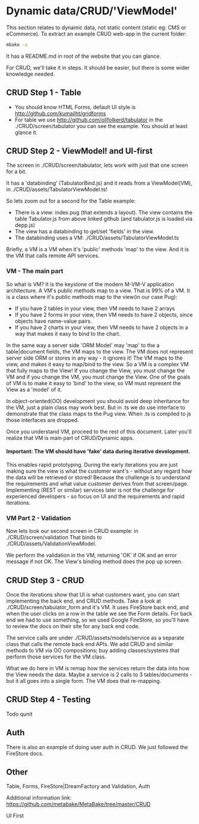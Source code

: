# Dynamic data/CRUD/'ViewModel'

This section relates to dynamic data, not static content (static eg: CMS or eCommerce). To extract an example CRUD web-app in the current folder:
```sh
mbake -u
```
It has a README.md in root of the website that you can glance.

For CRUD, we'll take it in steps. It should be easier, but there is some wider knowledge needed.


## CRUD Step 1 - Table

- You should know HTML Forms, default UI style is http://github.com/kumailht/gridforms
- For table we use http://github.com/olifolkerd/tabulator
in the ./CRUD/screen/tabulator you can see the example. You should at least glance it.


## CRUD Step 2 - ViewModel! and UI-first

The screen in ./CRUD/screen/tabulator, lets work with just that one screen for a bit.

It has a 'databinding' (TabulatorBind.js) and it reads from a ViewModel(VM), in ./CRUD/assets/TabulatorViewModel.ts!

So lets zoom out for a second for the Table example: 
- There is a view: index.pug (that extends a layout). The view contains the table Tabulator.js from above linked github
 (and tabulator.js is loaded via depp.js)
- The view has a databinding to get/set 'fields' in the view.
- The databinding uses a VM: ./CRUD/assets/TabulatorViewModel.ts

Briefly, a VM is a VM when it's 'public' methods 'map' to the view. And it is the VM that calls remote API services.


### VM - The main part

So what is VM? It is the keystone of the modern M-VM-V application architecture.
A VM's public methods map to a view. That is 99% of a VM. It is a class where it's public methods map to the view(in our case Pug):
- If you have 2 tables in your view, then VM needs to have 2 arrays 
- If you have 2 forms in your view, then VM needs to have 2 objects, since objects have name-value pairs. 
- If you have 2 charts in your view, then VM needs to have 2 objects in a way that makes it easy to bind to the chart.

In the same way a server side 'ORM Model' may 'map' to the a table|document fields, the VM maps to the view. The VM does not represent server side ORM or stores in any way - it ignores it!
The VM maps to the view, and makes it easy to map/bind to the view.
So a VM is a complex VM that fully maps to the View!
If you change the View, you must change the VM and if you change the VM, you must change the View.
One of the goals of VM is to make it easy to 'bind' to the view, so VM must represent the View as a 'model' of it.

In object-oriented(OO) development you should avoid deep inheritance for the VM, just a plain class may work best. But in .ts we do
use interface to demonstrate that the class maps to the Pug view. When .ts is compiled to js those interfaces are dropped. 

Once you understand VM, proceed to the rest of this document. Later you'll realize that VM is main part of CRUD/Dynamic apps.


#### Important: The VM should have 'fake' data during iterative development. 

This enables rapid prototyping. During the early iterations you are just making sure the view is what the customer want's - without any 
regard how the data will be retrieved or stored! Because the challenge is to understand the requirements and what value customer
derives from that screen/page. Implementing (REST or similar) services later is not the challenge for experienced developers - so focus on UI and the requirements and rapid iterations. 


### VM Part 2 - Validation

Now lets look our second screen in CRUD example: in ./CRUD/screen/validation
That binds to ./CRUD/assets/ValidationViewModel.

We perform the validation in the VM, returning 'OK' if OK and an error message if not OK.
The View's binding method does the pop up screen.


## CRUD Step 3 - CRUD 

Once the iterations show that UI is what customers want, you can start implementing the back end, and CRUD methods.
Take a look at ./CRUD/screen/tabulator_form and it's VM. It uses FireStore back end, and when the user clicks on a row in the table we see the Form details.  For back end we had to use something, so we used Google FireStore, so you'll have to review the docs on their site for any back end code.

The service calls are under ./CRUD/assets/models/service as a separate class that calls the remote back end APIs.
We add CRUD and similar methods to VM via OO compositions; buy adding classes/systems that perform those services for the VM class.

What we do here in VM is remap how the services return the data into how the View needs the data. Maybe a service is 2 calls to 3 tables/documents - but it all goes into a single form. The VM does that re-mapping.


## CRUD Step 4 - Testing

Todo qunit


## Auth

There is also an example of doing user auth in CRUD. We just followed the FireStore docs.

## Other

Table, Forms, FireStore|DreamFactory and Validation, Auth




Additional information link: https://github.com/metabake/MetaBake/tree/master/CRUD

UI First

